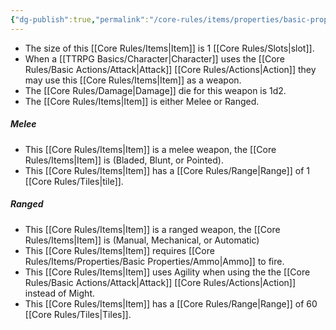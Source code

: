 ```yaml
---
{"dg-publish":true,"permalink":"/core-rules/items/properties/basic-properties/weapon/"}
---
```


- The size of this [[Core Rules/Items\|Item]] is 1 [[Core Rules/Slots\|slot]].
- When a [[TTRPG Basics/Character\|Character]] uses the [[Core Rules/Basic Actions/Attack\|Attack]] [[Core Rules/Actions\|Action]] they may use this [[Core Rules/Items\|Item]] as a weapon.
- The [[Core Rules/Damage\|Damage]] die for this weapon is 1d2.
- The [[Core Rules/Items\|Item]] is either Melee or Ranged.
##### Melee
- This [[Core Rules/Items\|Item]] is a melee weapon, the [[Core Rules/Items\|Item]] is (Bladed, Blunt, or Pointed).
- This [[Core Rules/Items\|Item]] has a [[Core Rules/Range\|Range]] of 1 [[Core Rules/Tiles\|tile]].
##### Ranged
- This [[Core Rules/Items\|Item]] is a ranged weapon, the [[Core Rules/Items\|Item]] is (Manual, Mechanical, or Automatic)
- This [[Core Rules/Items\|Item]] requires [[Core Rules/Items/Properties/Basic Properties/Ammo\|Ammo]] to fire.
- This [[Core Rules/Items\|Item]] uses Agility when using the the [[Core Rules/Basic Actions/Attack\|Attack]] [[Core Rules/Actions\|Action]] instead of Might.
- This [[Core Rules/Items\|Item]] has a [[Core Rules/Range\|Range]] of 60 [[Core Rules/Tiles\|Tiles]].